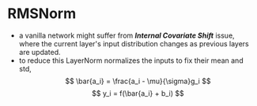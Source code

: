 # RMSNorm

- a vanilla network might suffer from ***Internal Covariate Shift*** issue, where the current layer's input distribution changes as previous layers are updated.
- to reduce this LayerNorm normalizes the inputs to fix their mean and std,
$$ \bar{a_i} = \frac{a_i - \mu}{\sigma}g_i $$
$$ y_i = f(\bar{a_i} + b_i) $$ 